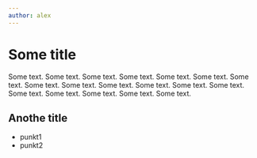 ```yaml
---
author: alex
---
```

# Some title
Some text. Some text. Some text. Some text. Some text. Some text. Some text. Some text. Some text. Some text. Some text. Some text. 
Some text. Some text. Some text. Some text. Some text. Some text. 

## Anothe title
* punkt1
* punkt2